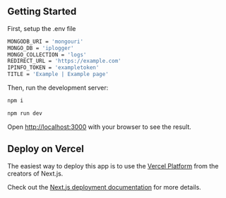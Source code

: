 ## Getting Started

First, setup the .env file

```bash
MONGODB_URI = 'mongouri'
MONGO_DB = 'iplogger'
MONGO_COLLECTION = 'logs'
REDIRECT_URL = 'https://example.com'
IPINFO_TOKEN = 'exampletoken'
TITLE = 'Example | Example page'
```

Then, run the development server:

```bash
npm i

npm run dev
```

Open [http://localhost:3000](http://localhost:3000) with your browser to see the result.

## Deploy on Vercel

The easiest way to deploy this app is to use the [Vercel Platform](https://vercel.com/new?utm_medium=default-template&filter=next.js&utm_source=create-next-app&utm_campaign=create-next-app-readme) from the creators of Next.js.

Check out the [Next.js deployment documentation](https://nextjs.org/docs/deployment) for more details.

